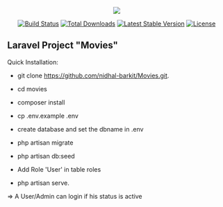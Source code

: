 <p align="center"><img src="https://laravel.com/assets/img/components/logo-laravel.svg"></p>

<p align="center">
<a href="https://travis-ci.org/laravel/framework"><img src="https://travis-ci.org/laravel/framework.svg" alt="Build Status"></a>
<a href="https://packagist.org/packages/laravel/framework"><img src="https://poser.pugx.org/laravel/framework/d/total.svg" alt="Total Downloads"></a>
<a href="https://packagist.org/packages/laravel/framework"><img src="https://poser.pugx.org/laravel/framework/v/stable.svg" alt="Latest Stable Version"></a>
<a href="https://packagist.org/packages/laravel/framework"><img src="https://poser.pugx.org/laravel/framework/license.svg" alt="License"></a>
</p>

## Laravel Project "Movies"  

Quick Installation:

 - git clone https://github.com/nidhal-barkit/Movies.git.
  
 - cd movies
  
 - composer install
 
 - cp .env.example .env
 
 - create database and set the dbname in .env
 
  
 - php artisan migrate
 
 - php artisan db:seed
 
 - Add Role 'User' in table roles
 
 - php artisan serve.

=> A User/Admin can login if his status is active